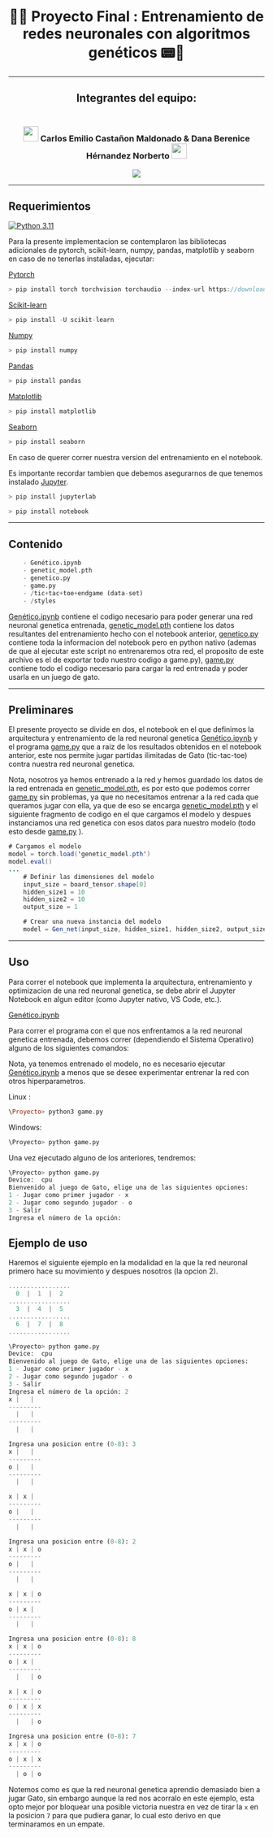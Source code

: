 <div align="center">

# 🦾🤖 **Proyecto Final : Entrenamiento de redes neuronales con algoritmos genéticos​** 📟🧪

-------

## **Integrantes del equipo:**

### <br> <img src="https://media.tenor.com/m6cM9lV-doYAAAAi/batman-batman-beyond.gif" width="30"> **Carlos Emilio Castañon Maldonado** & **Dana Berenice Hérnandez Norberto** <img src="https://i.pinimg.com/originals/c2/00/92/c2009226c462e1fe82a19ca7cd206d1c.gif" width="30"> <br>



</div>


<div align="center">

[![](https://media3.giphy.com/media/v1.Y2lkPTc5MGI3NjExZWkwYml2cDgyOXQ4c2N5d3B0eHR4bXpoN3VhMm5hZGg1a3UwbDRqdCZlcD12MV9pbnRlcm5hbF9naWZfYnlfaWQmY3Q9Zw/gR92EF4p9XyEHyD2n5/giphy.gif)](https://youtu.be/ABzh6hTYpb8?t=3)

</div>

---

## **Requerimientos**

[![Python 3.11](https://img.shields.io/badge/python-3.11-blue.svg)](https://www.python.org/downloads/release/python-311/)

Para la presente implementacion se contemplaron las bibliotecas adicionales de pytorch, scikit-learn, numpy, pandas, matplotlib y seaborn en caso de no tenerlas instaladas, ejecutar:

[Pytorch](https://pytorch.org/)

```C
> pip install torch torchvision torchaudio --index-url https://download.pytorch.org/whl/cpu
```

[Scikit-learn](https://scikit-learn.org/stable/install.html)

```C
> pip install -U scikit-learn
```

[Numpy](https://numpy.org/install/)

```C
> pip install numpy
```

[Pandas](https://pandas.pydata.org/getting_started.html)

```C
> pip install pandas
```

[Matplotlib](https://matplotlib.org/)

```C
> pip install matplotlib
```

[Seaborn](https://seaborn.pydata.org/installing.html)

```C
> pip install seaborn
```

En caso de querer correr nuestra version del entrenamiento en el notebook.

Es importante recordar tambien que debemos asegurarnos de que tenemos instalado [Jupyter](https://jupyter.org/install).

```C
> pip install jupyterlab
```

```C
> pip install notebook
```
------

## **Contenido**

```julia
    - Genético.ipynb 
    - genetic_model.pth
    - genetico.py
    - game.py
    - /tic+tac+toe+endgame (data-set)
    - /styles
```


[Genético.ipynb](./src/Genético.ipynb) contiene el codigo necesario para poder generar una red neuronal genetica entrenada, [genetic_model.pth](./src/genetic_model.pth) contiene los datos
resultantes del entrenamiento hecho con el notebook anterior, [genetico.py](./src/genetico.py) contiene toda la informacion del notebook pero en python nativo (ademas de que al ejecutar
este script no entrenaremos otra red, el proposito de este archivo es el de exportar todo nuestro codigo a game.py), [game.py](./src/game.py) contiene todo el codigo necesario 
para cargar la red entrenada y poder usarla en un juego de gato.


---

## **Preliminares**

El presente proyecto se divide en dos, el notebook en el que definimos la arquitectura y entrenamiento de la red neuronal genetica [Genético.ipynb](./src/Genético.ipynb) y 
el programa [game.py](./src/game.py) que a raiz de los resultados obtenidos en el notebook anterior, este nos permite jugar partidas ilimitadas de Gato (tic-tac-toe) contra nuestra
red neuronal genetica.

Nota, nosotros ya hemos entrenado a la red y hemos guardado los datos de la red entrenada en [genetic_model.pth](./src/genetic_model.pth), es por esto que podemos correr [game.py](./src/game.py)
sin problemas, ya que no necesitamos entrenar a la red cada que queramos jugar con ella, ya que de eso se encarga [genetic_model.pth](./src/genetic_model.pth) y el siguiente fragmento de codigo
en el que cargamos el modelo y despues instanciamos una red genetica con esos datos para nuestro modelo (todo esto desde [game.py](./src/game.py) ).

```java
# Cargamos el modelo
model = torch.load('genetic_model.pth')
model.eval()
...
    # Definir las dimensiones del modelo
    input_size = board_tensor.shape[0]
    hidden_size1 = 10
    hidden_size2 = 10
    output_size = 1

    # Crear una nueva instancia del modelo
    model = Gen_net(input_size, hidden_size1, hidden_size2, output_size)
```

---

## **Uso**

Para correr el notebook que implementa la arquitectura, entrenamiento y optimizacion de una red neuronal genetica, se debe abrir el Jupyter Notebook en algun editor (como Jupyter nativo, VS Code, etc.).

[Genético.ipynb](./src/Genético.ipynb)

Para correr el programa con el que nos enfrentamos a la red neuronal genetica entrenada, debemos correr (dependiendo el Sistema Operativo) alguno de los siguientes comandos:

Nota, ya tenemos entrenado el modelo, no es necesario ejecutar [Genético.ipynb](./src/Genético.ipynb) a menos que se desee experimentar entrenar la red con otros hiperparametros.


Linux  : 

```Haskell
\Proyecto> python3 game.py
```

Windows:  

```Python
\Proyecto> python game.py
```

Una vez ejecutado alguno de los anteriores, tendremos:

```Python
\Proyecto> python game.py
Device:  cpu
Bienvenido al juego de Gato, elige una de las siguientes opciones:
1 - Jugar como primer jugador - x
2 - Jugar como segundo jugador - o
3 - Salir
Ingresa el número de la opción:
```

## **Ejemplo de uso**

Haremos el siguiente ejemplo en la modalidad en la que la red neuronal primero hace su movimiento y despues nosotros (la opcion 2).

```C
.................    
  0  |  1  |  2  
.................    
  3  |  4  |  5  
.................    
  6  |  7  |  8  
.................    
```

```Python
\Proyecto> python game.py
Device:  cpu
Bienvenido al juego de Gato, elige una de las siguientes opciones:
1 - Jugar como primer jugador - x
2 - Jugar como segundo jugador - o
3 - Salir
Ingresa el número de la opción: 2
x |   |
---------
  |   |
---------
  |   |

Ingresa una posicion entre (0-8): 3
x |   |
---------
o |   |
---------
  |   |

x | x |
---------
o |   |
---------
  |   |

Ingresa una posicion entre (0-8): 2
x | x | o
---------
o |   |
---------
  |   |

x | x | o
---------
o | x |
---------
  |   |

Ingresa una posicion entre (0-8): 8
x | x | o
---------
o | x |
---------
  |   | o

x | x | o
---------
o | x | x
---------
  |   | o

Ingresa una posicion entre (0-8): 7
x | x | o
---------
o | x | x
---------
  | o | o

```

Notemos como es que la red neuronal genetica aprendio demasiado bien a jugar Gato, sin embargo aunque la red nos acorralo en este ejemplo, esta opto mejor por
bloquear una posible victoria nuestra en vez de tirar la `x` en la posicion `7` para que pudiera ganar, lo cual esto derivo en que terminaramos en un empate.




